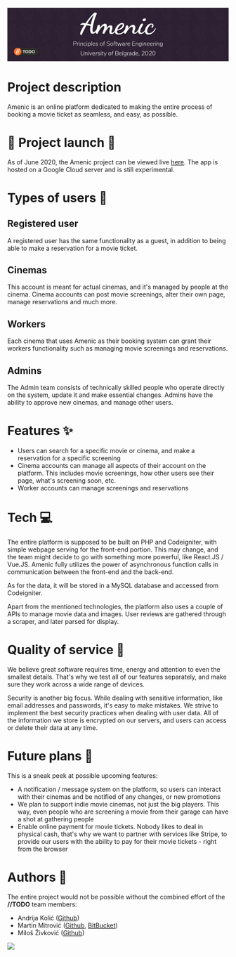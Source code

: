 ![Banner](imgs/github/banner.jpg)

# Project description

Amenic is an online platform dedicated to making the entire process of booking a movie ticket as seamless, and easy, as possible.

# :tada: Project launch :tada:

As of June 2020, the Amenic project can be viewed live [here](https://amenic.tech). The app is hosted on a Google Cloud server and is still experimental.

# Types of users :boy:

## Registered user

A registered user has the same functionality as a guest, in addition to being able to make a reservation for a movie ticket.

## Cinemas

This account is meant for actual cinemas, and it's managed by people at the cinema. Cinema accounts can post movie screenings, alter their own page, manage reservations and much more.

## Workers

Each cinema that uses Amenic as their booking system can grant their workers functionality such as managing movie screenings and reservations.

## Admins

The Admin team consists of technically skilled people who operate directly on the system, update it and make essential changes. Admins have the ability to approve new cinemas, and manage other users.

# Features :sparkles:

- Users can search for a specific movie or cinema, and make a reservation for a specific screening
- Cinema accounts can manage all aspects of their account on the platform. This includes movie screenings, how other users see their page, what's screening soon, etc.
- Worker accounts can manage screenings and reservations

# Tech :computer:

The entire platform is supposed to be built on PHP and Codeigniter, with simple webpage serving for the front-end portion. This may change, and the team might decide to go with something more powerful, like React.JS / Vue.JS.
Amenic fully utilizes the power of asynchronous function calls in communication between the front-end and the back-end.

As for the data, it will be stored in a MySQL database and accessed from Codeigniter.

Apart from the mentioned technologies, the platform also uses a couple of APIs to manage movie data and images.
User reviews are gathered through a scraper, and later parsed for display.

# Quality of service :wrench:

We believe great software requires time, energy and attention to even the smallest details. That's why we test all of our features separately, and make sure they work across a wide range of devices.

Security is another big focus. While dealing with sensitive information, like email addresses and passwords, it's easy to make mistakes. We strive to implement the best security practices when dealing with user data. All of the information we store is encrypted on our servers, and users can access or delete their data at any time.

# Future plans :memo:

This is a sneak peek at possible upcoming features:

- A notification / message system on the platform, so users can interact with their cinemas and be notified of any changes, or new promotions
- We plan to support indie movie cinemas, not just the big players. This way, even people who are screening a movie from their garage can have a shot at gathering people
- Enable online payment for movie tickets. Nobody likes to deal in physical cash, that's why we want to partner with services like Stripe, to provide our users with the ability to pay for their movie tickets - right from the browser

# Authors :construction_worker:

The entire project would not be possible without the combined effort of the **//TODO** team members:

- Andrija Kolić ([Github](https://github.com/k0lic))
- Martin Mitrović ([Github](https://github.com/Rpsaman13000), [BitBucket](https://bitbucket.org/Maximious/))
- Miloš Živković ([Github](https://github.com/zivkovicmilos))

<img src="https://github.com/zivkovicmilos/Amenic/blob/master/imgs/github/TODO_Logo.png" width="250">
